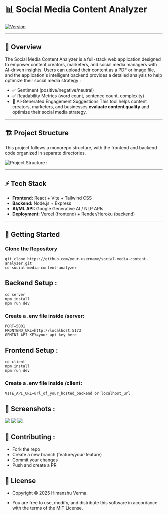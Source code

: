 # 📊 Social Media Content Analyzer

 [![Version](https://img.shields.io/badge/version-1.0.0-yellow)](package.json)  

---

## 📌 Overview

The Social Media Content Analyzer is a full-stack web application designed to empower content creators, marketers, and social media managers with AI-driven insights. Users can upload their content as a PDF or image file, and the application's intelligent backend provides a detailed analysis to help optimize their social media strategy :

- ✅ Sentiment (positive/negative/neutral)
- ✅ Readability Metrics (word count, sentence count, complexity)
- 🚀 AI-Generated Engagement Suggestions
This tool helps content creators, marketers, and businesses **evaluate content quality** and optimize their social media strategy.

---

## 🏗️ Project Structure

This project follows a monorepo structure, with the frontend and backend code organized in separate directories.

![Project Structure :](/assets/images/Screenshot%202025-09-11%20083301.png)

---

## ⚡ Tech Stack

- **Frontend:** React + Vite + Tailwind CSS
- **Backend:** Node.js + Express
- **AI/ML API:** Google Generative AI / NLP APIs
- **Deployment:** Vercel (frontend) + Render/Heroku (backend)

---

## 🚀 Getting Started

### Clone the Repository

```
git clone https://github.com/your-username/social-media-content-analyzer.git
cd social-media-content-analyzer

```

## Backend Setup :

```
cd server
npm install
npm run dev

```

### Create a .env file inside /server:

```
PORT=5001
FRONTEND_URL=http://localhost:5173
GEMINI_API_KEY=your_api_key_here

```

## Frontend Setup :

```
cd client
npm install
npm run dev

```
### Create a .env file inside /client:

```
VITE_API_URL=url_of_your_hosted_backend or localhost_url

```

## 📸 Screenshots :

![](/assets/images/Screenshot%202025-09-11%20084645.png)
![](/assets/images/Screenshot%202025-09-11%20084656.png)
![](/assets/images/Screenshot%202025-09-11%20084705.png)

## 🤝 Contributing :

- Fork the repo
- Create a new branch (feature/your-feature)
- Commit your changes
- Push and create a PR

## 📜 License

- Copyright © 2025 Himanshu Verma. 


- You are free to use, modify, and distribute this software in accordance with the terms of the MIT License.

